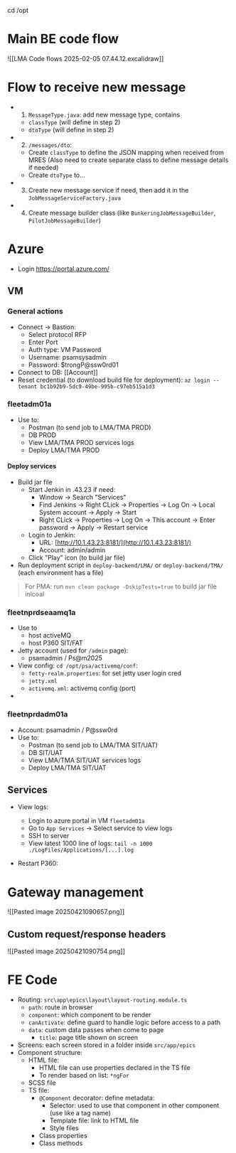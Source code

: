 cd /opt
# Main BE code flow
![[LMA Code flows 2025-02-05 07.44.12.excalidraw]]

# Flow to receive new message
- 1. `MessageType.java`: add new message type, contains
	- `classType` (will define in step 2)
	- `dtoType` (will define in step 2)
- 2. `/messages/dto`:
	- Create `classType` to define the JSON mapping when received from MRES (Also need to create separate class to define message details if needed)
	- Create `dtoType` to...
- 3. Create new message service if need, then add it in the `JobMessageServiceFactory.java`
- 4. Create message builder class (like `BunkeringJobMessageBuilder`, `PilotJobMessageBuilder`)
# Azure
- Login https://portal.azure.com/
## VM
### General actions
- Connect -> Bastion:
	- Select protocol RFP
	- Enter Port
	- Auth type: VM Password
	- Username: psamsysadmin
	- Password: $trongP@ssw0rd01
- Connect to DB: [[Account]]
- Reset credential (to download build file for deployment): `az login --tenant bc1b92b9-5dc9-49be-995b-c97eb515a1d3`
### fleetadm01a
- Use to:
	- Postman (to send job to LMA/TMA PROD)
	- DB PROD
	- View LMA/TMA PROD services logs
	- Deploy LMA/TMA PROD

#### Deploy services
- Build jar file
	- Start Jenkin in .43.23 if need:
		- Window -> Search "Services"
		- Find Jenkins -> Right CLick -> Properties -> Log On -> Local System account -> Apply -> Start
		- Right CLick -> Properties -> Log On -> This account -> Enter password -> Apply -> Restart service
	- Login to Jenkin:
		- URL: [http://10.1.43.23:8181/](http://10.1.43.23:8181/)  
		- Account: admin/admin
	- Click "Play" icon (to build jar file)
- Run deployment script in `deploy-backend/LMA/` or  `deploy-backend/TMA/` (each environment has a file)


> For PMA: run `mvn clean package -DskipTests=true` to build jar file inlcoal


### fleetnprdseaamq1a
- Use to 
	- host activeMQ
	- host P360 SIT/FAT
- Jetty account (used for `/admin` page):
	- psamadmin / Ps@m2025
- View config: `cd /opt/psa/activemq/conf`:
	- `fetty-realm.properties`: for set jetty user login cred
	- `jetty.xml`
	- `activemq.xml`: activemq config (port)
- 

### fleetnprdadm01a
- Account: psamadmin / P@ssw0rd
- Use to:
	- Postman (to send job to LMA/TMA SIT/UAT)
	- DB SIT/UAT
	- View LMA/TMA SIT/UAT services logs
	- Deploy LMA/TMA SIT/UAT
## Services
- View logs:
	- Login to azure portal in VM `fleetadm01a`
	- Go to `App Services` -> Select service to view logs
	- SSH to server
	- View latest 1000 line of logs: `tail -n 1000 ./LogFiles/Applications/[...].log`



- Restart P360:


# Gateway management
![[Pasted image 20250421090657.png]]
## Custom request/response headers
![[Pasted image 20250421090754.png]]

# FE Code
- Routing: `src\app\epics\layout\layout-routing.module.ts`
	- `path`: route in browser
	- `component`: which component to be render
	- `canActivate`: define guard to handle logic before access to a path
	- `data`: custom data passes when come to page
		- `title`: page title shown on screen
- Screens: each screen stored in a folder inside `src/app/epics`
- Component structure:
	- HTML file:
		- HTML file can use properties declared in the TS file
		- To render based on list: `*ngFor`
	- SCSS file
	- TS file:
		- `@Component` decorator: define metadata:
			- Selector: used to use that component in other component (use like a tag name)
			- Template file: link to HTML file
			- Style files
		- Class properties
		- Class methods